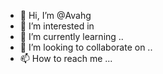 - 👋 Hi, I’m @Avahg
- 👀 I’m interested in 
- 🌱 I’m currently learning ..
- 💞️ I’m looking to collaborate on ..
- 📫 How to reach me ...

<!---
Avahg/Avahg is a ✨ special ✨ repository because its `README.md` (this file) appears on your GitHub profile.
You can click the Preview link to take a look at your changes.
--->
